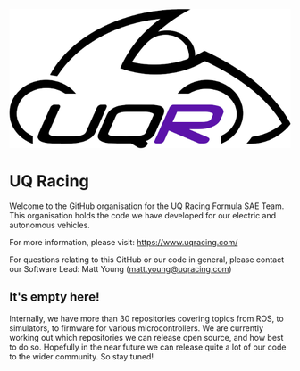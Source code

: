 ![UQRacing Logo](UQR_Logo.png)

# UQ Racing
Welcome to the GitHub organisation for the UQ Racing Formula SAE Team. This organisation holds the code we have developed
for our electric and autonomous vehicles.

For more information, please visit: https://www.uqracing.com/

For questions relating to this GitHub or our code in general, please contact our Software Lead: Matt Young (matt.young@uqracing.com)

## It's empty here!
Internally, we have more than 30 repositories covering topics from ROS, to simulators, to firmware for various microcontrollers.
We are currently working out which repositories we can release open source, and how best to do so. Hopefully in the near
future we can release quite a lot of our code to the wider community. So stay tuned!
